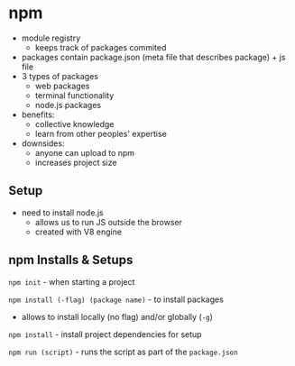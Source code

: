# npm

- module registry
  - keeps track of packages commited
- packages contain package.json (meta file that describes package) + js file
- 3 types of packages
  - web packages
  - terminal functionality
  - node.js packages
- benefits:
  - collective knowledge
  - learn from other peoples' expertise
- downsides:
  - anyone can upload to npm
  - increases project size

## Setup

- need to install node.js
  - allows us to run JS outside the browser
  - created with V8 engine

## npm Installs & Setups

`npm init` - when starting a project

`npm install (-flag) (package name)` - to install packages

- allows to install locally (no flag) and/or globally (`-g`)

`npm install` - install project dependencies for setup

`npm run (script)` - runs the script as part of the `package.json`
